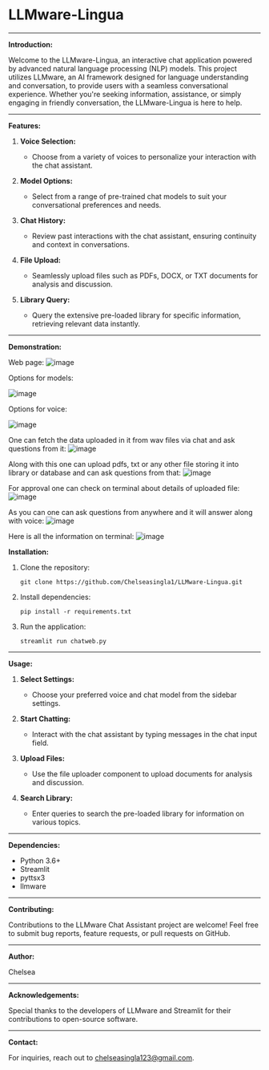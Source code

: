 # LLMware-Lingua

---

**Introduction:**

Welcome to the LLMware-Lingua, an interactive chat application powered by advanced natural language processing (NLP) models. This project utilizes LLMware, an AI framework designed for language understanding and conversation, to provide users with a seamless conversational experience. Whether you're seeking information, assistance, or simply engaging in friendly conversation, the LLMware-Lingua is here to help.

---

**Features:**

1. **Voice Selection:**
   - Choose from a variety of voices to personalize your interaction with the chat assistant.

2. **Model Options:**
   - Select from a range of pre-trained chat models to suit your conversational preferences and needs.

3. **Chat History:**
   - Review past interactions with the chat assistant, ensuring continuity and context in conversations.

4. **File Upload:**
   - Seamlessly upload files such as PDFs, DOCX, or TXT documents for analysis and discussion.

5. **Library Query:**
   - Query the extensive pre-loaded library for specific information, retrieving relevant data instantly.

---

**Demonstration:**

Web page:
![image](https://github.com/Chelseasingla1/LLMware-Lingua/assets/129886894/4c023a35-e722-4427-b9ae-c96375bd75bc)

Options for models:

![image](https://github.com/Chelseasingla1/LLMware-Lingua/assets/129886894/83b70039-9738-48e8-aac9-7fae0200f9f7)

Options for voice:

![image](https://github.com/Chelseasingla1/LLMware-Lingua/assets/129886894/996cd1bd-cf6a-43bc-b4fc-69f8b98b68fc)

One can fetch the data uploaded in it from wav files via chat and ask questions from it:
![image](https://github.com/Chelseasingla1/LLMware-Lingua/assets/129886894/6e3de576-c268-4124-a232-fc8e847cc082)

Along with this one can upload pdfs, txt or any other file storing it into library or database and can ask questions from that:
![image](https://github.com/Chelseasingla1/LLMware-Lingua/assets/129886894/d9c66e2c-458a-481b-8ee3-b792cba2f4df)

For approval one can check on terminal about details of uploaded file:
![image](https://github.com/Chelseasingla1/LLMware-Lingua/assets/129886894/9922c511-b7ea-4f09-bb11-fb644a65fb7d)

As you can one can ask questions from anywhere and it will answer along with voice:
![image](https://github.com/Chelseasingla1/LLMware-Lingua/assets/129886894/4fcab18d-7559-4444-a97e-0ceaa5269ae1)

Here is all the information on terminal:
![image](https://github.com/Chelseasingla1/LLMware-Lingua/assets/129886894/45793bab-31d6-4cd6-a72c-d5b2e9b9ec66)

**Installation:**

1. Clone the repository:
   ```
   git clone https://github.com/Chelseasingla1/LLMware-Lingua.git
   ```

2. Install dependencies:
   ```
   pip install -r requirements.txt
   ```

3. Run the application:
   ```
   streamlit run chatweb.py
   ```

---

**Usage:**

1. **Select Settings:**
   - Choose your preferred voice and chat model from the sidebar settings.

2. **Start Chatting:**
   - Interact with the chat assistant by typing messages in the chat input field.

3. **Upload Files:**
   - Use the file uploader component to upload documents for analysis and discussion.

4. **Search Library:**
   - Enter queries to search the pre-loaded library for information on various topics.

---

**Dependencies:**

- Python 3.6+
- Streamlit
- pyttsx3
- llmware

---

**Contributing:**

Contributions to the LLMware Chat Assistant project are welcome! Feel free to submit bug reports, feature requests, or pull requests on GitHub.


---

**Author:**

Chelsea

---

**Acknowledgements:**

Special thanks to the developers of LLMware and Streamlit for their contributions to open-source software.

---

**Contact:**

For inquiries, reach out to chelseasingla123@gmail.com.
